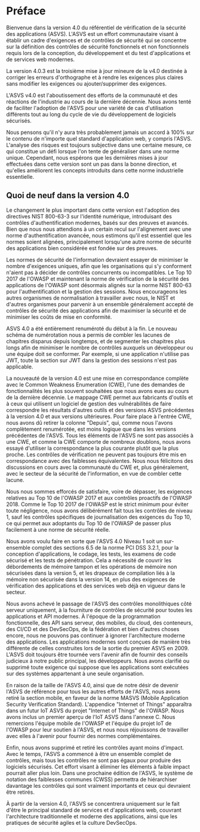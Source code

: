 # Préface

Bienvenue dans la version 4.0 du référentiel de vérification de la sécurité des applications (ASVS). L'ASVS est un effort communautaire visant à établir un cadre d'exigences et de contrôles de sécurité qui se concentre sur la définition des contrôles de sécurité fonctionnels et non fonctionnels requis lors de la conception, du développement et du test d'applications et de services web modernes.

La version 4.0.3 est la troisième mise à jour mineure de la v4.0 destinée à corriger les erreurs d'orthographe et à rendre les exigences plus claires sans modifier les exigences ou ajouter/supprimer des exigences.

L'ASVS v4.0 est l'aboutissement des efforts de la communauté et des réactions de l'industrie au cours de la dernière décennie. Nous avons tenté de faciliter l'adoption de l'ASVS pour une variété de cas d'utilisation différents tout au long du cycle de vie du développement de logiciels sécurisés.

Nous pensons qu'il n'y aura très probablement jamais un accord à 100% sur le contenu de n'importe quel standard d'application web, y compris l'ASVS. L'analyse des risques est toujours subjective dans une certaine mesure, ce qui constitue un défi lorsque l'on tente de généraliser dans une norme unique. Cependant, nous espérons que les dernières mises à jour effectuées dans cette version sont un pas dans la bonne direction, et qu'elles améliorent les concepts introduits dans cette norme industrielle essentielle.

## Quoi de neuf dans la version 4.0

Le changement le plus important dans cette version est l'adoption des directives NIST 800-63-3 sur l'identité numérique, introduisant des contrôles d'authentification modernes, basés sur des preuves et avancés. Bien que nous nous attendions à un certain recul sur l'alignement avec une norme d'authentification avancée, nous estimons qu'il est essentiel que les normes soient alignées, principalement lorsqu'une autre norme de sécurité des applications bien considérée est fondée sur des preuves.

Les normes de sécurité de l'information devraient essayer de minimiser le nombre d'exigences uniques, afin que les organisations qui s'y conforment n'aient pas à décider de contrôles concurrents ou incompatibles. Le Top 10 2017 de l'OWASP et maintenant la norme de vérification de la sécurité des applications de l'OWASP sont désormais alignés sur la norme NIST 800-63 pour l'authentification et la gestion des sessions. Nous encourageons les autres organismes de normalisation à travailler avec nous, le NIST et d'autres organismes pour parvenir à un ensemble généralement accepté de contrôles de sécurité des applications afin de maximiser la sécurité et de minimiser les coûts de mise en conformité.

ASVS 4.0 a été entièrement renuméroté du début à la fin. Le nouveau schéma de numérotation nous a permis de combler les lacunes de chapitres disparus depuis longtemps, et de segmenter les chapitres plus longs afin de minimiser le nombre de contrôles auxquels un développeur ou une équipe doit se conformer. Par exemple, si une application n'utilise pas JWT, toute la section sur JWT dans la gestion des sessions n'est pas applicable.

La nouveauté de la version 4.0 est une mise en correspondance complète avec le Common Weakness Enumeration (CWE), l'une des demandes de fonctionnalités les plus souvent souhaitées que nous avons eues au cours de la dernière décennie. Le mappage CWE permet aux fabricants d'outils et à ceux qui utilisent un logiciel de gestion des vulnérabilités de faire correspondre les résultats d'autres outils et des versions ASVS précédentes à la version 4.0 et aux versions ultérieures. Pour faire place à l'entrée CWE, nous avons dû retirer la colonne "Depuis", qui, comme nous l'avons complètement renumérotée, est moins logique que dans les versions précédentes de l'ASVS. Tous les éléments de l'ASVS ne sont pas associés à une CWE, et comme la CWE comporte de nombreux doublons, nous avons essayé d'utiliser la correspondance la plus courante plutôt que la plus proche. Les contrôles de vérification ne peuvent pas toujours être mis en correspondance avec des faiblesses équivalentes. Nous nous félicitons des discussions en cours avec la communauté du CWE et, plus généralement, avec le secteur de la sécurité de l'information, en vue de combler cette lacune.

Nous nous sommes efforcés de satisfaire, voire de dépasser, les exigences relatives au Top 10 de l'OWASP 2017 et aux contrôles proactifs de l'OWASP 2018. Comme le Top 10 2017 de l'OWASP est le strict minimum pour éviter toute négligence, nous avons délibérément fait tous les contrôles de niveau 1, sauf les contrôles spécifiques de journalisation des exigences du Top 10, ce qui permet aux adoptants du Top 10 de l'OWASP de passer plus facilement à une norme de sécurité réelle.

Nous avons voulu faire en sorte que l'ASVS 4.0 Niveau 1 soit un sur-ensemble complet des sections 6.5 de la norme PCI DSS 3.2.1, pour la conception d'applications, le codage, les tests, les examens de code sécurisé et les tests de pénétration. Cela a nécessité de couvrir les débordements de mémoire tampon et les opérations de mémoire non sécurisées dans la version 5, et les drapeaux de compilation liés à la mémoire non sécurisée dans la version 14, en plus des exigences de vérification des applications et des services web déjà en vigueur dans le secteur.

Nous avons achevé le passage de l'ASVS des contrôles monolithiques côté serveur uniquement, à la fourniture de contrôles de sécurité pour toutes les applications et API modernes. À l'époque de la programmation fonctionnelle, des API sans serveur, des mobiles, du cloud, des conteneurs, des CI/CD et des DevSecOps, de la fédération et bien d'autres choses encore, nous ne pouvons pas continuer à ignorer l'architecture moderne des applications. Les applications modernes sont conçues de manière très différente de celles construites lors de la sortie du premier ASVS en 2009. L'ASVS doit toujours être tournée vers l'avenir afin de fournir des conseils judicieux à notre public principal, les développeurs. Nous avons clarifié ou supprimé toute exigence qui suppose que les applications sont exécutées sur des systèmes appartenant à une seule organisation.

En raison de la taille de l'ASVS 4.0, ainsi que de notre désir de devenir l'ASVS de référence pour tous les autres efforts de l'ASVS, nous avons retiré la section mobile, en faveur de la norme MASVS (Mobile Application Security Verification Standard). L'appendice "Internet of Things" apparaîtra dans un futur IoT ASVS du projet "Internet of Things" de l'OWASP. Nous avons inclus un premier aperçu de l'IoT ASVS dans l'annexe C. Nous remercions l'équipe mobile de l'OWASP et l'équipe du projet IoT de l'OWASP pour leur soutien à l'ASVS, et nous nous réjouissons de travailler avec elles à l'avenir pour fournir des normes complémentaires.

Enfin, nous avons supprimé et retiré les contrôles ayant moins d'impact. Avec le temps, l'ASVS a commencé à être un ensemble complet de contrôles, mais tous les contrôles ne sont pas égaux pour produire des logiciels sécurisés. Cet effort visant à éliminer les éléments à faible impact pourrait aller plus loin. Dans une prochaine édition de l'ASVS, le système de notation des faiblesses communes (CWSS) permettra de hiérarchiser davantage les contrôles qui sont vraiment importants et ceux qui devraient être retirés.

À partir de la version 4.0, l'ASVS se concentrera uniquement sur le fait d'être le principal standard de services et d'applications web, couvrant l'architecture traditionnelle et moderne des applications, ainsi que les pratiques de sécurité agiles et la culture DevSecOps.
